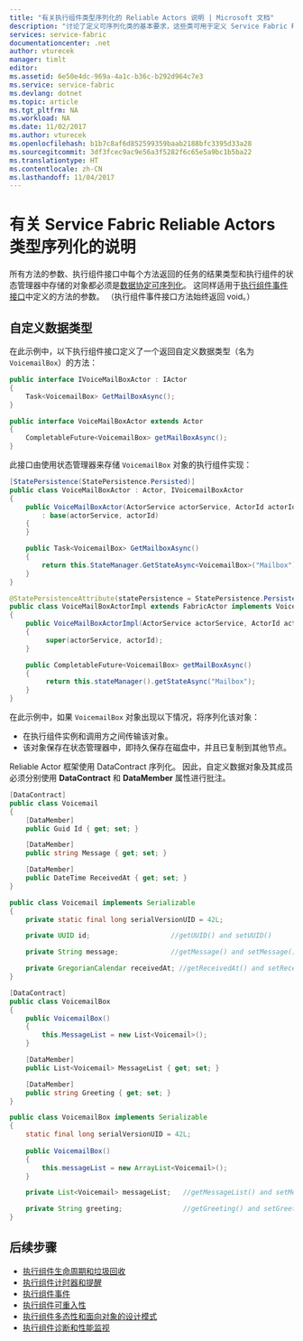 ```yaml
---
title: "有关执行组件类型序列化的 Reliable Actors 说明 | Microsoft 文档"
description: "讨论了定义可序列化类的基本要求，这些类可用于定义 Service Fabric Reliable Actors 的状态和接口"
services: service-fabric
documentationcenter: .net
author: vturecek
manager: timlt
editor: 
ms.assetid: 6e50e4dc-969a-4a1c-b36c-b292d964c7e3
ms.service: service-fabric
ms.devlang: dotnet
ms.topic: article
ms.tgt_pltfrm: NA
ms.workload: NA
ms.date: 11/02/2017
ms.author: vturecek
ms.openlocfilehash: b1b7c8af6d852599359baab2188bfc3395d33a28
ms.sourcegitcommit: 3df3fcec9ac9e56a3f5282f6c65e5a9bc1b5ba22
ms.translationtype: HT
ms.contentlocale: zh-CN
ms.lasthandoff: 11/04/2017
---
```

# <a name="notes-on-service-fabric-reliable-actors-type-serialization"></a>有关 Service Fabric Reliable Actors 类型序列化的说明
所有方法的参数、执行组件接口中每个方法返回的任务的结果类型和执行组件的状态管理器中存储的对象都必须是[数据协定可序列化](https://msdn.microsoft.com/library/ms731923.aspx)。 这同样适用于[执行组件事件接口](service-fabric-reliable-actors-events.md)中定义的方法的参数。 （执行组件事件接口方法始终返回 void。）

## <a name="custom-data-types"></a>自定义数据类型
在此示例中，以下执行组件接口定义了一个返回自定义数据类型（名为 `VoicemailBox`）的方法：

```csharp
public interface IVoiceMailBoxActor : IActor
{
    Task<VoicemailBox> GetMailBoxAsync();
}
```

```Java
public interface VoiceMailBoxActor extends Actor
{
    CompletableFuture<VoicemailBox> getMailBoxAsync();
}
```

此接口由使用状态管理器来存储 `VoicemailBox` 对象的执行组件实现：

```csharp
[StatePersistence(StatePersistence.Persisted)]
public class VoiceMailBoxActor : Actor, IVoicemailBoxActor
{
    public VoiceMailBoxActor(ActorService actorService, ActorId actorId)
        : base(actorService, actorId)
    {
    }

    public Task<VoicemailBox> GetMailboxAsync()
    {
        return this.StateManager.GetStateAsync<VoicemailBox>("Mailbox");
    }
}

```

```Java
@StatePersistenceAttribute(statePersistence = StatePersistence.Persisted)
public class VoiceMailBoxActorImpl extends FabricActor implements VoicemailBoxActor
{
    public VoiceMailBoxActorImpl(ActorService actorService, ActorId actorId)
    {
         super(actorService, actorId);
    }

    public CompletableFuture<VoicemailBox> getMailBoxAsync()
    {
         return this.stateManager().getStateAsync("Mailbox");
    }
}

```

在此示例中，如果 `VoicemailBox` 对象出现以下情况，将序列化该对象：

* 在执行组件实例和调用方之间传输该对象。
* 该对象保存在状态管理器中，即持久保存在磁盘中，并且已复制到其他节点。

Reliable Actor 框架使用 DataContract 序列化。 因此，自定义数据对象及其成员必须分别使用 **DataContract** 和 **DataMember** 属性进行批注。

```csharp
[DataContract]
public class Voicemail
{
    [DataMember]
    public Guid Id { get; set; }

    [DataMember]
    public string Message { get; set; }

    [DataMember]
    public DateTime ReceivedAt { get; set; }
}
```
```Java
public class Voicemail implements Serializable
{
    private static final long serialVersionUID = 42L;

    private UUID id;                    //getUUID() and setUUID()

    private String message;             //getMessage() and setMessage()

    private GregorianCalendar receivedAt; //getReceivedAt() and setReceivedAt()
}
```


```csharp
[DataContract]
public class VoicemailBox
{
    public VoicemailBox()
    {
        this.MessageList = new List<Voicemail>();
    }

    [DataMember]
    public List<Voicemail> MessageList { get; set; }

    [DataMember]
    public string Greeting { get; set; }
}
```
```Java
public class VoicemailBox implements Serializable
{
    static final long serialVersionUID = 42L;
    
    public VoicemailBox()
    {
        this.messageList = new ArrayList<Voicemail>();
    }

    private List<Voicemail> messageList;   //getMessageList() and setMessageList()

    private String greeting;               //getGreeting() and setGreeting()
}
```


## <a name="next-steps"></a>后续步骤
* [执行组件生命周期和垃圾回收](service-fabric-reliable-actors-lifecycle.md)
* [执行组件计时器和提醒](service-fabric-reliable-actors-timers-reminders.md)
* [执行组件事件](service-fabric-reliable-actors-events.md)
* [执行组件可重入性](service-fabric-reliable-actors-reentrancy.md)
* [执行组件多态性和面向对象的设计模式](service-fabric-reliable-actors-polymorphism.md)
* [执行组件诊断和性能监视](service-fabric-reliable-actors-diagnostics.md)
